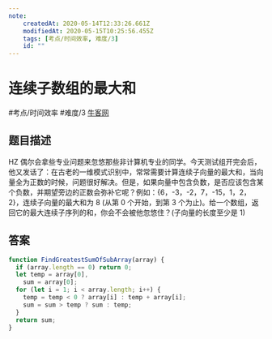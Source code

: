 ```yaml
---
note:
    createdAt: 2020-05-14T12:33:26.661Z
    modifiedAt: 2020-05-15T10:25:56.455Z
    tags: [考点/时间效率, 难度/3]
    id: ""
---
```

# 连续子数组的最大和
#考点/时间效率 #难度/3  [牛客网](https://www.nowcoder.com/practice/459bd355da1549fa8a49e350bf3df484?tpId=13&tqId=11183&tPage=2&rp=2&ru=/ta/coding-interviews&qru=/ta/coding-interviews/question-ranking)
<!-- @crossnote.comment "id":"c40d186f-dbb8-4d16-ae55-b32ce4cac9a9" -->  
## 题目描述
HZ 偶尔会拿些专业问题来忽悠那些非计算机专业的同学。今天测试组开完会后，他又发话了：在古老的一维模式识别中，常常需要计算连续子向量的最大和，当向量全为正数的时候，问题很好解决。但是，如果向量中包含负数，是否应该包含某个负数，并期望旁边的正数会弥补它呢？例如：{6，-3，-2，7，-15，1，2，2}，连续子向量的最大和为 8 (从第 0 个开始，到第 3 个为止)。给一个数组，返回它的最大连续子序列的和，你会不会被他忽悠住？(子向量的长度至少是 1)

## 答案
```javascript
function FindGreatestSumOfSubArray(array) {
  if (array.length == 0) return 0;
  let temp = array[0],
    sum = array[0];
  for (let i = 1; i < array.length; i++) {
    temp = temp < 0 ? array[i] : temp + array[i];
    sum = sum > temp ? sum : temp;
  }
  return sum;
}
```